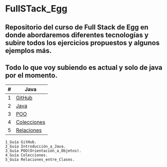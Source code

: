 # FullSTack_Egg

## Repositorio del curso de Full Stack de Egg en donde abordaremos diferentes tecnologías y subire todos los ejercicios propuestos y algunos ejemplos más.
## Todo lo que voy subiendo es actual y solo de java por el momento.


|  #  | Java |
| --- | --- |
|  1  | [GitHub](https://github.com/megagringa/FullStack_Egg_Curso/tree/main/GitHub)| 
|  2  | [Java](https://github.com/megagringa/FullStack_Egg_Curso/tree/main/Introducción_a_Java)|
|  3  | [POO](https://github.com/megagringa/FullStack_Egg_Curso/tree/main/POO)|
|  4  | [Colecciones](https://github.com/megagringa/FullStack_Egg_Curso/tree/main/Colecciones)|
|  5  | [Relaciones](https://github.com/megagringa/FullStack_Egg_Curso/tree/main/Relaciones)
```
1_Guía GitHub.
2_Guía Introducción_a_Java.
3_Guía POO(Orientación_a_Objetos).
4_Guía Colecciones.
5_Guía Relaciones_entre_Clases.
```
    
